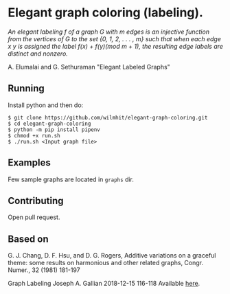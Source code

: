 # Elegant graph coloring (labeling).

*An elegant labeling f of a graph G with m edges is an injective function from the
vertices of G to the set {0, 1, 2, . . . , m} such that when each edge x y is assigned the
label f(x) + f(y)(mod m + 1), the resulting edge labels are distinct and nonzero.*

A. Elumalai and G. Sethuraman "Elegant Labeled Graphs"
## Running

Install python and then do:
```
$ git clone https://github.com/wilmhit/elegant-graph-coloring.git
$ cd elegant-graph-coloring
$ python -m pip install pipenv
$ chmod +x run.sh
$ ./run.sh <Input graph file>
```

## Examples

Few sample graphs are located in `graphs` dir.

## Contributing

Open pull request.

## Based on

G. J. Chang, D. F. Hsu, and D. G. Rogers, Additive variations on a graceful theme:
some results on harmonious and other related graphs, Congr. Numer., 32 (1981)
181-197

Graph Labeling
Joseph A. Gallian
2018-12-15
116-118
Available [here](https://www.combinatorics.org/ojs/index.php).
